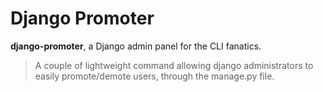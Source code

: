 # Django Promoter

**django-promoter**, a Django admin panel for the CLI fanatics.

> A couple of lightweight command allowing django administrators 
> to easily promote/demote users, through the manage.py file.
